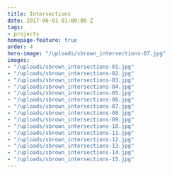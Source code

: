 ```yaml
---
title: Intersections
date: 2017-06-01 01:00:00 Z
tags:
- projects
homepage-feature: true
order: 4
hero-image: "/uploads/sbrown_intersections-07.jpg"
images:
- "/uploads/sbrown_intersections-01.jpg"
- "/uploads/sbrown_intersections-02.jpg"
- "/uploads/sbrown_intersections-03.jpg"
- "/uploads/sbrown_intersections-04.jpg"
- "/uploads/sbrown_intersections-05.jpg"
- "/uploads/sbrown_intersections-06.jpg"
- "/uploads/sbrown_intersections-07.jpg"
- "/uploads/sbrown_intersections-08.jpg"
- "/uploads/sbrown_intersections-09.jpg"
- "/uploads/sbrown_intersections-10.jpg"
- "/uploads/sbrown_intersections-11.jpg"
- "/uploads/sbrown_intersections-12.jpg"
- "/uploads/sbrown_intersections-13.jpg"
- "/uploads/sbrown_intersections-14.jpg"
- "/uploads/sbrown_intersections-15.jpg"
---
```

